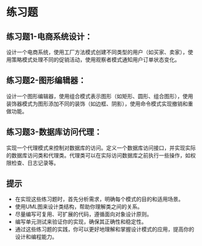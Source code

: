 # 练习题

## 练习题1-电商系统设计：
设计一个电商系统，使用工厂方法模式创建不同类型的用户（如买家、卖家），使用策略模式处理不同的促销活动，使用观察者模式通知用户订单状态变化。

## 练习题2-图形编辑器：
设计一个图形编辑器，使用组合模式表示图形（如矩形、圆形、组合图形），使用装饰器模式为图形添加不同的装饰（如边框、阴影），使用命令模式实现撤销和重做功能。

## 练习题3-数据库访问代理：
实现一个代理模式来控制对数据库的访问。定义一个数据库访问接口，并实现实际的数据库访问类和代理类。代理类可以在实际访问数据库之前执行一些操作，如权限检查、日志记录等。


## 提示
- 在实现这些练习题时，首先分析需求，明确每个模式的目的和适用场景。
- 使用UML图来设计类结构，帮助你理解类之间的关系。
- 尽量编写可复用、可扩展的代码，遵循面向对象设计原则。
- 编写单元测试来验证你的实现，确保其正确性和稳定性。
- 通过这些练习题的实践，你可以更好地理解和掌握设计模式的应用，提高你的设计和编程能力。